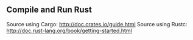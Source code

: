 ## Compile and Run Rust

Source using Cargo: http://doc.crates.io/guide.html
Source using Rustc: http://doc.rust-lang.org/book/getting-started.html
